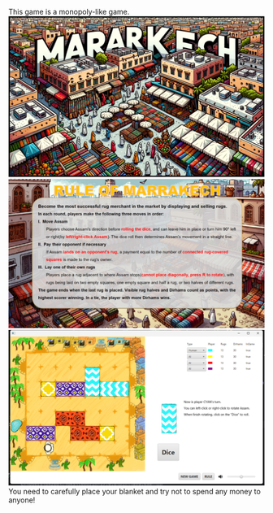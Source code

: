 This game is a monopoly-like game.
![Picture 1](assets/Images/StartScene.png)
![Picture 2](assets/Images/RuleBoard.png)
![Picture 3](6d2d93f8a1d53e21fa284296967e573.png)
You need to carefully place your blanket and try not to spend any money to anyone!
